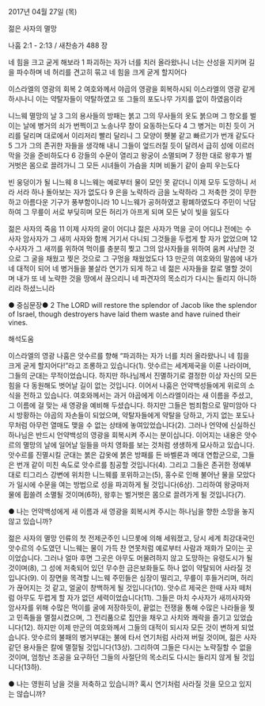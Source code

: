 2017년 04월 27일 (목)

젊은 사자의 멸망



나훔 2:1 - 2:13 / 새찬송가 488 장


네 힘을 크고 굳게 해보라
1 파괴하는 자가 너를 치러 올라왔나니 너는 산성을 지키며 길을 파수하며 네 허리를 견고히 묶고 네 힘을 크게 굳게 할지어다

이스라엘의 영광의 회복
2 여호와께서 야곱의 영광을 회복하시되 이스라엘의 영광 같게 하시나니 이는 약탈자들이 약탈하였고 또 그들의 포도나무 가지를 없이 하였음이라

니느웨 멸망의 날
3 그의 용사들의 방패는 붉고 그의 무사들의 옷도 붉으며 그 항오를 벌이는 날에 병거의 쇠가 번쩍이고 노송나무 창이 요동하는도다 4 그 병거는 미친 듯이 거리를 달리며 대로에서 이리저리 빨리 달리니 그 모양이 횃불 같고 빠르기가 번개 같도다 5 그가 그의 존귀한 자들을 생각해 내니 그들이 엎드러질 듯이 달려서 급히 성에 이르러 막을 것을 준비하도다 6 강들의 수문이 열리고 왕궁이 소멸되며 7 정한 대로 왕후가 벌거벗은 몸으로 끌려가니 그 모든 시녀들이 가슴을 치며 비둘기 같이 슬피 우는도다

빈 웅덩이가 될 니느웨
8 니느웨는 예로부터 물이 모인 못 같더니 이제 모두 도망하니 서라 서라 하나 돌아보는 자가 없도다 9 은을 노략하라 금을 노략하라 그 저축한 것이 무한하고 아름다운 기구가 풍부함이니라 10 니느웨가 공허하였고 황폐하였도다 주민이 낙담하여 그 무릎이 서로 부딪히며 모든 허리가 아프게 되며 모든 낯이 빛을 잃도다

젊은 사자의 죽음
11 이제 사자의 굴이 어디냐 젊은 사자가 먹을 곳이 어디냐 전에는 수사자 암사자가 그 새끼 사자와 함께 거기서 다니되 그것들을 두렵게 할 자가 없었으며 12 수사자가 그 새끼를 위하여 먹이를 충분히 찢고 그의 암사자들을 위하여 움켜 사냥한 것으로 그 굴을 채웠고 찢은 것으로 그 구멍을 채웠었도다 13 만군의 여호와의 말씀에 내가 네 대적이 되어 네 병거들을 불살라 연기가 되게 하고 네 젊은 사자들을 칼로 멸할 것이며 내가 또 네 노략한 것을 땅에서 끊으리니 네 파견자의 목소리가 다시는 들리지 아니하리라 하셨느니라

● 중심문장● 2 The LORD will restore the splendor of Jacob like the splendor of Israel, though destroyers have laid them waste and have ruined their vines.

해석도움




이스라엘의 영광
나훔은 앗수르를 향해 “파괴하는 자가 너를 치러 올라왔나니 네 힘을 크게 굳게 할지어다!”라고 조롱하고 있습니다(1). 앗수르는 세계제국을 이룬 나라이며, 그들의 군대는 무적이었습니다. 하지만 하나님께서 진멸하기로 결정한 이상 자신의 모든 힘을 다 동원해도 벗어날 길이 없는 것입니다. 이어서 나훔은 언약백성들에게 위로의 소식을 전하고 있습니다. 여호와께서는 과거 야곱에게 이스라엘이라는 새 이름을 주셨고, 그 이름에 걸 맞는 새 영광을 예비해 두셨습니다. 하지만 그들은 범죄함으로 말미암아 다시 방황하는 야곱의 자손들이 되었으며, 약탈자들에게 약탈을 당하고, 가지 없는 포도나무처럼 아무런 열매도 맺을 수 없는 상태에 놓여있었습니다(2). 그러나 언약에 신실하신 하나님은 반드시 언약백성의 영광을 회복시켜 주시는 분이십니다. 이어지는 내용은 앗수르의 멸망의 날에 일어날 일들을 마치 영화를 보는 것처럼 생생하게 묘사하고 있습니다. 앗수르를 진멸시킬 군대는 붉은 갑옷에 붉은 방패를 든 바벨론과 메대 연합군으로, 그들은 번개 같이 미친 속도로 앗수르를 침공할 것입니다(4). 그리고 그들은 존귀한 정예부대로 티그리스 강변에 위치한 니느웨를 포위하고는(5), 홍수로 인해 불어난 물을 모았다가 일시에 수문을 여는 방법으로 성을 파괴하게 될 것입니다(6상). 그리하여 왕궁마저 물에 휩쓸려 소멸될 것이며(6하), 왕후는 벌거벗은 몸으로 끌려가게 될 것입니다(7).

● 나는 언약백성에게 새 이름과 새 영광을 회복시켜 주시는 하나님을 향한 소망을 놓지 않고 있습니까?

젊은 사자의 멸망
인류의 첫 전제군주인 니므롯에 의해 세워졌고, 당시 세계 최강대국인 앗수르의 수도였던 니느웨는 물이 가득 찬 연못처럼 예로부터 사람과 재화가 모이는 곳이었습니다. 그러나 얼마 후면 그곳은 아무도 머물려하지 않고 도망하는 유령도시가 될 것이며(8), 그 성에 저축되어 있던 무수한 금은보화들도 하나 없이 약탈되어 사라질 것입니다(9). 이 장면을 목격할 니느웨 주민들은 심장이 떨리고, 무릎이 후들거리며, 허리가 끊어지는 것 같고, 얼굴이 창백하게 될 것입니다(10). 앗수르 제국은 한때 사자 떼처럼 아무도 두렵게 할 자가 없던 세력이었습니다(11). 그들은 마치 수사자가 새끼사자와 암사자를 위해 수많은 먹이를 굴에 저장하듯이, 끝없는 전쟁을 통해 수많은 나라들을 찢고 민족들을 멸절시켰으며, 그 전리품으로 집안을 채우고 사치와 쾌락을 즐기고 있었습니다(12). 하지만 이제 만군의 여호와께서 그들의 대적이 되시자 모든 것이 변하게 되었습니다. 앗수르의 불패의 병거부대는 불에 타서 연기처럼 사라져 버릴 것이며, 젊은 사자 같던 용사들은 칼에 멸절될 것입니다(13상). 그리하여 그들은 다시는 노략질할 수 없을 것이며, 엄청난 조공을 요구하던 그들의 사절단의 목소리도 다시는 들리지 않게 될 것입니다(13하).

● 나는 영원히 남을 것을 저축하고 있습니까? 혹시 연기처럼 사라질 것을 모으고 있지는 않습니까?